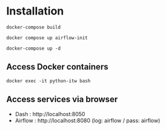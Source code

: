 # Installation

`docker-compose build`

`docker compose up airflow-init`

`docker-compose up -d`

## Access Docker containers

`docker exec -it python-itw bash`

## Access services via browser 

* Dash : http://localhost:8050
* Airflow : http://localhost:8080 (log: airflow / pass: airflow)